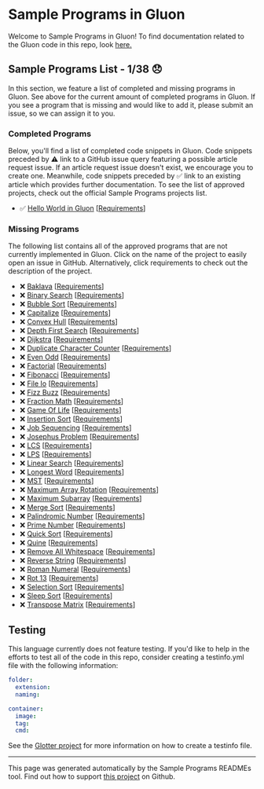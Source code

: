 # Sample Programs in Gluon

Welcome to Sample Programs in Gluon! To find documentation related to the Gluon code in this repo, look [here.](https://sampleprograms.io/languages/gluon)

## Sample Programs List - 1/38 :disappointed:

In this section, we feature a list of completed and missing programs in Gluon. See above for the current amount of completed programs in Gluon. If you see a program that is missing and would like to add it, please submit an issue, so we can assign it to you.

### Completed Programs

Below, you'll find a list of completed code snippets in Gluon. Code snippets preceded by :warning: link to a GitHub issue query featuring a possible article request issue. If an article request issue doesn't exist, we encourage you to create one. Meanwhile, code snippets preceded by :white_check_mark: link to an existing article which provides further documentation. To see the list of approved projects, check out the official Sample Programs projects list.

- :white_check_mark: [Hello World in Gluon](https://sampleprograms.io/projects/hello-world/gluon) [[Requirements](https://sampleprograms.io/projects/hello-world)]

### Missing Programs

The following list contains all of the approved programs that are not currently implemented in Gluon. Click on the name of the project to easily open an issue in GitHub. Alternatively, click requirements to check out the description of the project.

- :x: [Baklava](https://github.com/TheRenegadeCoder/sample-programs/issues/new?assignees=&labels=enhancement&template=code-snippet-request.md&title=Add+Baklava+in+gluon) [[Requirements](https://sampleprograms.io/projects/baklava)]
- :x: [Binary Search](https://github.com/TheRenegadeCoder/sample-programs/issues/new?assignees=&labels=enhancement&template=code-snippet-request.md&title=Add+Binary+Search+in+gluon) [[Requirements](https://sampleprograms.io/projects/binary-search)]
- :x: [Bubble Sort](https://github.com/TheRenegadeCoder/sample-programs/issues/new?assignees=&labels=enhancement&template=code-snippet-request.md&title=Add+Bubble+Sort+in+gluon) [[Requirements](https://sampleprograms.io/projects/bubble-sort)]
- :x: [Capitalize](https://github.com/TheRenegadeCoder/sample-programs/issues/new?assignees=&labels=enhancement&template=code-snippet-request.md&title=Add+Capitalize+in+gluon) [[Requirements](https://sampleprograms.io/projects/capitalize)]
- :x: [Convex Hull](https://github.com/TheRenegadeCoder/sample-programs/issues/new?assignees=&labels=enhancement&template=code-snippet-request.md&title=Add+Convex+Hull+in+gluon) [[Requirements](https://sampleprograms.io/projects/convex-hull)]
- :x: [Depth First Search](https://github.com/TheRenegadeCoder/sample-programs/issues/new?assignees=&labels=enhancement&template=code-snippet-request.md&title=Add+Depth+First+Search+in+gluon) [[Requirements](https://sampleprograms.io/projects/depth-first-search)]
- :x: [Dijkstra](https://github.com/TheRenegadeCoder/sample-programs/issues/new?assignees=&labels=enhancement&template=code-snippet-request.md&title=Add+Dijkstra+in+gluon) [[Requirements](https://sampleprograms.io/projects/dijkstra)]
- :x: [Duplicate Character Counter](https://github.com/TheRenegadeCoder/sample-programs/issues/new?assignees=&labels=enhancement&template=code-snippet-request.md&title=Add+Duplicate+Character+Counter+in+gluon) [[Requirements](https://sampleprograms.io/projects/duplicate-character-counter)]
- :x: [Even Odd](https://github.com/TheRenegadeCoder/sample-programs/issues/new?assignees=&labels=enhancement&template=code-snippet-request.md&title=Add+Even+Odd+in+gluon) [[Requirements](https://sampleprograms.io/projects/even-odd)]
- :x: [Factorial](https://github.com/TheRenegadeCoder/sample-programs/issues/new?assignees=&labels=enhancement&template=code-snippet-request.md&title=Add+Factorial+in+gluon) [[Requirements](https://sampleprograms.io/projects/factorial)]
- :x: [Fibonacci](https://github.com/TheRenegadeCoder/sample-programs/issues/new?assignees=&labels=enhancement&template=code-snippet-request.md&title=Add+Fibonacci+in+gluon) [[Requirements](https://sampleprograms.io/projects/fibonacci)]
- :x: [File Io](https://github.com/TheRenegadeCoder/sample-programs/issues/new?assignees=&labels=enhancement&template=code-snippet-request.md&title=Add+File+Io+in+gluon) [[Requirements](https://sampleprograms.io/projects/file-io)]
- :x: [Fizz Buzz](https://github.com/TheRenegadeCoder/sample-programs/issues/new?assignees=&labels=enhancement&template=code-snippet-request.md&title=Add+Fizz+Buzz+in+gluon) [[Requirements](https://sampleprograms.io/projects/fizz-buzz)]
- :x: [Fraction Math](https://github.com/TheRenegadeCoder/sample-programs/issues/new?assignees=&labels=enhancement&template=code-snippet-request.md&title=Add+Fraction+Math+in+gluon) [[Requirements](https://sampleprograms.io/projects/fraction-math)]
- :x: [Game Of Life](https://github.com/TheRenegadeCoder/sample-programs/issues/new?assignees=&labels=enhancement&template=code-snippet-request.md&title=Add+Game+Of+Life+in+gluon) [[Requirements](https://sampleprograms.io/projects/game-of-life)]
- :x: [Insertion Sort](https://github.com/TheRenegadeCoder/sample-programs/issues/new?assignees=&labels=enhancement&template=code-snippet-request.md&title=Add+Insertion+Sort+in+gluon) [[Requirements](https://sampleprograms.io/projects/insertion-sort)]
- :x: [Job Sequencing](https://github.com/TheRenegadeCoder/sample-programs/issues/new?assignees=&labels=enhancement&template=code-snippet-request.md&title=Add+Job+Sequencing+in+gluon) [[Requirements](https://sampleprograms.io/projects/job-sequencing)]
- :x: [Josephus Problem](https://github.com/TheRenegadeCoder/sample-programs/issues/new?assignees=&labels=enhancement&template=code-snippet-request.md&title=Add+Josephus+Problem+in+gluon) [[Requirements](https://sampleprograms.io/projects/josephus-problem)]
- :x: [LCS](https://github.com/TheRenegadeCoder/sample-programs/issues/new?assignees=&labels=enhancement&template=code-snippet-request.md&title=Add+LCS+in+gluon) [[Requirements](https://sampleprograms.io/projects/lcs)]
- :x: [LPS](https://github.com/TheRenegadeCoder/sample-programs/issues/new?assignees=&labels=enhancement&template=code-snippet-request.md&title=Add+LPS+in+gluon) [[Requirements](https://sampleprograms.io/projects/lps)]
- :x: [Linear Search](https://github.com/TheRenegadeCoder/sample-programs/issues/new?assignees=&labels=enhancement&template=code-snippet-request.md&title=Add+Linear+Search+in+gluon) [[Requirements](https://sampleprograms.io/projects/linear-search)]
- :x: [Longest Word](https://github.com/TheRenegadeCoder/sample-programs/issues/new?assignees=&labels=enhancement&template=code-snippet-request.md&title=Add+Longest+Word+in+gluon) [[Requirements](https://sampleprograms.io/projects/longest-word)]
- :x: [MST](https://github.com/TheRenegadeCoder/sample-programs/issues/new?assignees=&labels=enhancement&template=code-snippet-request.md&title=Add+MST+in+gluon) [[Requirements](https://sampleprograms.io/projects/mst)]
- :x: [Maximum Array Rotation](https://github.com/TheRenegadeCoder/sample-programs/issues/new?assignees=&labels=enhancement&template=code-snippet-request.md&title=Add+Maximum+Array+Rotation+in+gluon) [[Requirements](https://sampleprograms.io/projects/maximum-array-rotation)]
- :x: [Maximum Subarray](https://github.com/TheRenegadeCoder/sample-programs/issues/new?assignees=&labels=enhancement&template=code-snippet-request.md&title=Add+Maximum+Subarray+in+gluon) [[Requirements](https://sampleprograms.io/projects/maximum-subarray)]
- :x: [Merge Sort](https://github.com/TheRenegadeCoder/sample-programs/issues/new?assignees=&labels=enhancement&template=code-snippet-request.md&title=Add+Merge+Sort+in+gluon) [[Requirements](https://sampleprograms.io/projects/merge-sort)]
- :x: [Palindromic Number](https://github.com/TheRenegadeCoder/sample-programs/issues/new?assignees=&labels=enhancement&template=code-snippet-request.md&title=Add+Palindromic+Number+in+gluon) [[Requirements](https://sampleprograms.io/projects/palindromic-number)]
- :x: [Prime Number](https://github.com/TheRenegadeCoder/sample-programs/issues/new?assignees=&labels=enhancement&template=code-snippet-request.md&title=Add+Prime+Number+in+gluon) [[Requirements](https://sampleprograms.io/projects/prime-number)]
- :x: [Quick Sort](https://github.com/TheRenegadeCoder/sample-programs/issues/new?assignees=&labels=enhancement&template=code-snippet-request.md&title=Add+Quick+Sort+in+gluon) [[Requirements](https://sampleprograms.io/projects/quick-sort)]
- :x: [Quine](https://github.com/TheRenegadeCoder/sample-programs/issues/new?assignees=&labels=enhancement&template=code-snippet-request.md&title=Add+Quine+in+gluon) [[Requirements](https://sampleprograms.io/projects/quine)]
- :x: [Remove All Whitespace](https://github.com/TheRenegadeCoder/sample-programs/issues/new?assignees=&labels=enhancement&template=code-snippet-request.md&title=Add+Remove+All+Whitespace+in+gluon) [[Requirements](https://sampleprograms.io/projects/remove-all-whitespace)]
- :x: [Reverse String](https://github.com/TheRenegadeCoder/sample-programs/issues/new?assignees=&labels=enhancement&template=code-snippet-request.md&title=Add+Reverse+String+in+gluon) [[Requirements](https://sampleprograms.io/projects/reverse-string)]
- :x: [Roman Numeral](https://github.com/TheRenegadeCoder/sample-programs/issues/new?assignees=&labels=enhancement&template=code-snippet-request.md&title=Add+Roman+Numeral+in+gluon) [[Requirements](https://sampleprograms.io/projects/roman-numeral)]
- :x: [Rot 13](https://github.com/TheRenegadeCoder/sample-programs/issues/new?assignees=&labels=enhancement&template=code-snippet-request.md&title=Add+Rot+13+in+gluon) [[Requirements](https://sampleprograms.io/projects/rot-13)]
- :x: [Selection Sort](https://github.com/TheRenegadeCoder/sample-programs/issues/new?assignees=&labels=enhancement&template=code-snippet-request.md&title=Add+Selection+Sort+in+gluon) [[Requirements](https://sampleprograms.io/projects/selection-sort)]
- :x: [Sleep Sort](https://github.com/TheRenegadeCoder/sample-programs/issues/new?assignees=&labels=enhancement&template=code-snippet-request.md&title=Add+Sleep+Sort+in+gluon) [[Requirements](https://sampleprograms.io/projects/sleep-sort)]
- :x: [Transpose Matrix](https://github.com/TheRenegadeCoder/sample-programs/issues/new?assignees=&labels=enhancement&template=code-snippet-request.md&title=Add+Transpose+Matrix+in+gluon) [[Requirements](https://sampleprograms.io/projects/transpose-matrix)]

## Testing

This language currently does not feature testing. If you'd like to help in the efforts to test all of the code in this repo, consider creating a testinfo.yml file with the following information:

```yml
folder:
  extension:
  naming:

container:
  image:
  tag:
  cmd:
```

See the [Glotter project](https://github.com/auroq/glotter) for more information on how to create a testinfo file.

---

This page was generated automatically by the Sample Programs READMEs tool. Find out how to support [this project](https://github.com/TheRenegadeCoder/sample-programs-readmes) on Github.